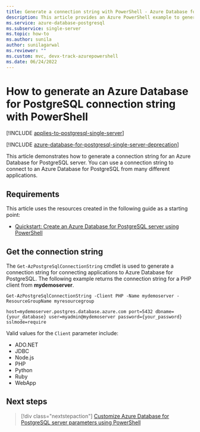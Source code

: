 ```yaml
---
title: Generate a connection string with PowerShell - Azure Database for PostgreSQL
description: This article provides an Azure PowerShell example to generate a connection string for connecting to Azure Database for PostgreSQL.
ms.service: azure-database-postgresql
ms.subservice: single-server
ms.topic: how-to
ms.author: sunila
author: sunilagarwal
ms.reviewer: ""
ms.custom: mvc, devx-track-azurepowershell
ms.date: 06/24/2022
---
```


# How to generate an Azure Database for PostgreSQL connection string with PowerShell

[!INCLUDE [applies-to-postgresql-single-server](../includes/applies-to-postgresql-single-server.md)]

[!INCLUDE [azure-database-for-postgresql-single-server-deprecation](../includes/azure-database-for-postgresql-single-server-deprecation.md)]

This article demonstrates how to generate a connection string for an Azure Database for PostgreSQL
server. You can use a connection string to connect to an Azure Database for PostgreSQL from many
different applications.

## Requirements

This article uses the resources created in the following guide as a starting point:

* [Quickstart: Create an Azure Database for PostgreSQL server using PowerShell](quickstart-create-postgresql-server-database-using-azure-powershell.md)

## Get the connection string

The `Get-AzPostgreSqlConnectionString` cmdlet is used to generate a connection string for connecting
applications to Azure Database for PostgreSQL. The following example returns the connection string
for a PHP client from **mydemoserver**.

```azurepowershell-interactive
Get-AzPostgreSqlConnectionString -Client PHP -Name mydemoserver -ResourceGroupName myresourcegroup
```

```Output
host=mydemoserver.postgres.database.azure.com port=5432 dbname={your_database} user=myadmin@mydemoserver password={your_password} sslmode=require
```

Valid values for the `Client` parameter include:

* ADO&#46;NET
* JDBC
* Node.js
* PHP
* Python
* Ruby
* WebApp

## Next steps

> [!div class="nextstepaction"]
> [Customize Azure Database for PostgreSQL server parameters using PowerShell](how-to-configure-server-parameters-using-powershell.md)
